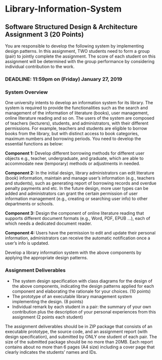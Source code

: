 # Library-Information-System

## Software Structured Design & Architecture Assignment 3 (20 Points)
You are responsible to develop the following system by implementing design patterns.
In this assignment, TWO students need to form a group (pair) to jointly complete the
assignment. The score of each student on this assignment will be determined with the
group performance by considering individual contribution to the work.

### DEADLINE: 11:59pm on (Friday) January 27, 2019

### System Overview

One university intents to develop an information system for its library. The system is
required to provide the functionalities such as the search and management of the
information of literature (books), user management, online literature reading and so
on. The users of the system are composed of teachers (lecturers), students, and
administrators, with their different permissions. For example, teachers and students
are eligible to borrow books from the library, but with distinct access to book categories,
maximum numbers and borrowing periods. You need to develop the essential functions
as below:


**Component 1:** Develop different borrowing methods for different user objects e.g.,
teacher, undergraduate, and graduate, which are able to accommodate new (temporary)
methods or adjustments in needed.

**Component 2:** In the initial design, library administrators can edit literature (book)
information, maintain and manage user’s information (e.g., teachers and students),
such as generating report of borrowing records and overdue penalty payments and etc.
In the future design, more user types can be added and administrators can grant the
certain permission of user information management (e.g., creating or searching user
info) to other departments or schools.

**Component 3:** Design the component of online literature reading that supports
different document formats (e.g., Word, PDF, EPUB …), each of which needs a dedicated
document reader.

**Component 4:** Users have the permission to edit and update their personal
information, administrators can receive the automatic notification once a user’s info is
updated.

Develop a library information system with the above components by applying the
appropriate design patterns.

### Assignment Deliverables
* The system design specification with class diagrams for the design of the above
components, indicating the design patterns applied for each component and
elaborating the rationale for your choices. (10 points)
* The prototype of an executable library management system implementing the
design. (8 points)
* Individual remark by each student in a pair: the summary of your own
contribution plus the description of your personal experiences from this
assignment (2 points each student)

The assignment deliverables should be in ZIP package that consists of an executable
prototype, the source code, and an assignment report (with design specification), and
submitted by ONLY one student of each pair. The size of the submitted package should
be no more than 20MB. Each report contains about no more than 6 pages (A4 size)
including a cover page that clearly indicates the students’ names and IDs.
